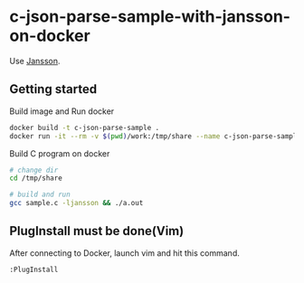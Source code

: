 # c-json-parse-sample-with-jansson-on-docker

Use [Jansson](https://github.com/akheron/jansson).


## Getting started

Build image and Run docker

```bash
docker build -t c-json-parse-sample .
docker run -it --rm -v $(pwd)/work:/tmp/share --name c-json-parse-sample-01 c-json-parse-sample /bin/bash
```


Build C program on docker

```sh
# change dir
cd /tmp/share

# build and run
gcc sample.c -ljansson && ./a.out
```


## PlugInstall must be done(Vim)

After connecting to Docker, launch vim and hit this command.

```vim
:PlugInstall
```

